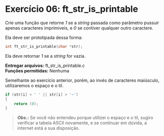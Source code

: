 # Exercício 06: ft_str_is_printable

Crie uma função que retorne _1_ se a _string_ passada como parâmetro pussuir apenas caracteres imprimiveis, e _0_ se contiver qualquer outro caractere.

Ela deve ser prototipada dessa forma:

```c
int ft_str_is_printable(char *str);
```

Ela deve retornar _1_ se a _string_ for vazia.

**Entregar arquivos:** ft_str_is_printable.c<br>
**Funções permitidas:** Nenhuma



Semelhante ao exercício anterior, porém, ao invés de caracteres maiúsculo, utilizaremos o espaço e o til.

```c
if (str[i] < ' ' || str[i] > '~')
{
    return (0);
}
```

> ***Obs.:*** Se você não entendeu porque utilizei o espaço e o til, sugiro verificar a tabela ASCII novamente, e se continuar em dúvida, a internet está a sua disposição.
